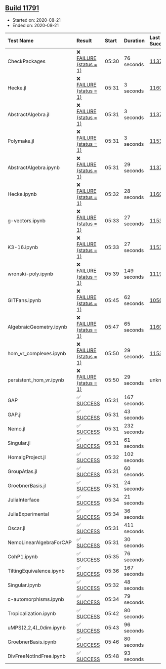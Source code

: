 ## [Build 11791](https://oscarci.mathematik.uni-kl.de/job/oscar/11791/)

* Started on: 2020-08-21
* Ended on: 2020-08-21

| Test Name    | Result | Start | Duration | Last Success | First Failure |
|:-------------|:-------|:------|:---------|:-------------|:--------------|
| CheckPackages | ❌ [FAILURE (status = 1)](https://oscarci.mathematik.uni-kl.de/job/oscar/11791/artifact/logs/build-11791/CheckPackages.log) | 05:30 | 76 seconds | [11376](https://oscarci.mathematik.uni-kl.de/job/oscar/11376/) | [11377](https://oscarci.mathematik.uni-kl.de/job/oscar/11377/) |
| Hecke.jl | ❌ [FAILURE (status = 1)](https://oscarci.mathematik.uni-kl.de/job/oscar/11791/artifact/logs/build-11791/Hecke.jl.log) | 05:31 | 3 seconds | [11602](https://oscarci.mathematik.uni-kl.de/job/oscar/11602/) | [11603](https://oscarci.mathematik.uni-kl.de/job/oscar/11603/) |
| AbstractAlgebra.jl | ❌ [FAILURE (status = 1)](https://oscarci.mathematik.uni-kl.de/job/oscar/11791/artifact/logs/build-11791/AbstractAlgebra.jl.log) | 05:31 | 3 seconds | [11376](https://oscarci.mathematik.uni-kl.de/job/oscar/11376/) | [11377](https://oscarci.mathematik.uni-kl.de/job/oscar/11377/) |
| Polymake.jl | ❌ [FAILURE (status = 1)](https://oscarci.mathematik.uni-kl.de/job/oscar/11791/artifact/logs/build-11791/Polymake.jl.log) | 05:31 | 3 seconds | [11532](https://oscarci.mathematik.uni-kl.de/job/oscar/11532/) | [11533](https://oscarci.mathematik.uni-kl.de/job/oscar/11533/) |
| AbstractAlgebra.ipynb | ❌ [FAILURE (status = 1)](https://oscarci.mathematik.uni-kl.de/job/oscar/11791/artifact/logs/build-11791/AbstractAlgebra.ipynb.log) | 05:31 | 29 seconds | [11376](https://oscarci.mathematik.uni-kl.de/job/oscar/11376/) | [11377](https://oscarci.mathematik.uni-kl.de/job/oscar/11377/) |
| Hecke.ipynb | ❌ [FAILURE (status = 1)](https://oscarci.mathematik.uni-kl.de/job/oscar/11791/artifact/logs/build-11791/Hecke.ipynb.log) | 05:32 | 28 seconds | [11602](https://oscarci.mathematik.uni-kl.de/job/oscar/11602/) | [11603](https://oscarci.mathematik.uni-kl.de/job/oscar/11603/) |
| g-vectors.ipynb | ❌ [FAILURE (status = 1)](https://oscarci.mathematik.uni-kl.de/job/oscar/11791/artifact/logs/build-11791/g-vectors.ipynb.log) | 05:33 | 27 seconds | [11532](https://oscarci.mathematik.uni-kl.de/job/oscar/11532/) | [11533](https://oscarci.mathematik.uni-kl.de/job/oscar/11533/) |
| K3-16.ipynb | ❌ [FAILURE (status = 1)](https://oscarci.mathematik.uni-kl.de/job/oscar/11791/artifact/logs/build-11791/K3-16.ipynb.log) | 05:33 | 27 seconds | [11532](https://oscarci.mathematik.uni-kl.de/job/oscar/11532/) | [11533](https://oscarci.mathematik.uni-kl.de/job/oscar/11533/) |
| wronski-poly.ipynb | ❌ [FAILURE (status = 1)](https://oscarci.mathematik.uni-kl.de/job/oscar/11791/artifact/logs/build-11791/wronski-poly.ipynb.log) | 05:39 | 149 seconds | [11192](https://oscarci.mathematik.uni-kl.de/job/oscar/11192/) | [11193](https://oscarci.mathematik.uni-kl.de/job/oscar/11193/) |
| GITFans.ipynb | ❌ [FAILURE (status = 1)](https://oscarci.mathematik.uni-kl.de/job/oscar/11791/artifact/logs/build-11791/GITFans.ipynb.log) | 05:45 | 62 seconds | [10566](https://oscarci.mathematik.uni-kl.de/job/oscar/10566/) | [10567](https://oscarci.mathematik.uni-kl.de/job/oscar/10567/) |
| AlgebraicGeometry.ipynb | ❌ [FAILURE (status = 1)](https://oscarci.mathematik.uni-kl.de/job/oscar/11791/artifact/logs/build-11791/AlgebraicGeometry.ipynb.log) | 05:47 | 65 seconds | [11602](https://oscarci.mathematik.uni-kl.de/job/oscar/11602/) | [11603](https://oscarci.mathematik.uni-kl.de/job/oscar/11603/) |
| hom_vr_complexes.ipynb | ❌ [FAILURE (status = 1)](https://oscarci.mathematik.uni-kl.de/job/oscar/11791/artifact/logs/build-11791/hom_vr_complexes.ipynb.log) | 05:50 | 29 seconds | [11532](https://oscarci.mathematik.uni-kl.de/job/oscar/11532/) | [11533](https://oscarci.mathematik.uni-kl.de/job/oscar/11533/) |
| persistent_hom_vr.ipynb | ❌ [FAILURE (status = 1)](https://oscarci.mathematik.uni-kl.de/job/oscar/11791/artifact/logs/build-11791/persistent_hom_vr.ipynb.log) | 05:50 | 29 seconds | unknown | unknown |
| GAP | ✅ [SUCCESS](https://oscarci.mathematik.uni-kl.de/job/oscar/11791/artifact/logs/build-11791/GAP.log) | 05:31 | 167 seconds |  |  |
| GAP.jl | ✅ [SUCCESS](https://oscarci.mathematik.uni-kl.de/job/oscar/11791/artifact/logs/build-11791/GAP.jl.log) | 05:31 | 43 seconds |  |  |
| Nemo.jl | ✅ [SUCCESS](https://oscarci.mathematik.uni-kl.de/job/oscar/11791/artifact/logs/build-11791/Nemo.jl.log) | 05:31 | 232 seconds |  |  |
| Singular.jl | ✅ [SUCCESS](https://oscarci.mathematik.uni-kl.de/job/oscar/11791/artifact/logs/build-11791/Singular.jl.log) | 05:31 | 61 seconds |  |  |
| HomalgProject.jl | ✅ [SUCCESS](https://oscarci.mathematik.uni-kl.de/job/oscar/11791/artifact/logs/build-11791/HomalgProject.jl.log) | 05:32 | 102 seconds |  |  |
| GroupAtlas.jl | ✅ [SUCCESS](https://oscarci.mathematik.uni-kl.de/job/oscar/11791/artifact/logs/build-11791/GroupAtlas.jl.log) | 05:31 | 60 seconds |  |  |
| GroebnerBasis.jl | ✅ [SUCCESS](https://oscarci.mathematik.uni-kl.de/job/oscar/11791/artifact/logs/build-11791/GroebnerBasis.jl.log) | 05:31 | 24 seconds |  |  |
| JuliaInterface | ✅ [SUCCESS](https://oscarci.mathematik.uni-kl.de/job/oscar/11791/artifact/logs/build-11791/JuliaInterface.log) | 05:34 | 21 seconds |  |  |
| JuliaExperimental | ✅ [SUCCESS](https://oscarci.mathematik.uni-kl.de/job/oscar/11791/artifact/logs/build-11791/JuliaExperimental.log) | 05:34 | 36 seconds |  |  |
| Oscar.jl | ✅ [SUCCESS](https://oscarci.mathematik.uni-kl.de/job/oscar/11791/artifact/logs/build-11791/Oscar.jl.log) | 05:31 | 411 seconds |  |  |
| NemoLinearAlgebraForCAP | ✅ [SUCCESS](https://oscarci.mathematik.uni-kl.de/job/oscar/11791/artifact/logs/build-11791/NemoLinearAlgebraForCAP.log) | 05:31 | 30 seconds |  |  |
| CohP1.ipynb | ✅ [SUCCESS](https://oscarci.mathematik.uni-kl.de/job/oscar/11791/artifact/logs/build-11791/CohP1.ipynb.log) | 05:35 | 76 seconds |  |  |
| TiltingEquivalence.ipynb | ✅ [SUCCESS](https://oscarci.mathematik.uni-kl.de/job/oscar/11791/artifact/logs/build-11791/TiltingEquivalence.ipynb.log) | 05:36 | 167 seconds |  |  |
| Singular.ipynb | ✅ [SUCCESS](https://oscarci.mathematik.uni-kl.de/job/oscar/11791/artifact/logs/build-11791/Singular.ipynb.log) | 05:32 | 48 seconds |  |  |
| c-automorphisms.ipynb | ✅ [SUCCESS](https://oscarci.mathematik.uni-kl.de/job/oscar/11791/artifact/logs/build-11791/c-automorphisms.ipynb.log) | 05:34 | 79 seconds |  |  |
| Tropicalization.ipynb | ✅ [SUCCESS](https://oscarci.mathematik.uni-kl.de/job/oscar/11791/artifact/logs/build-11791/Tropicalization.ipynb.log) | 05:42 | 80 seconds |  |  |
| uMPS(2,2,4)_0dim.ipynb | ✅ [SUCCESS](https://oscarci.mathematik.uni-kl.de/job/oscar/11791/artifact/logs/build-11791/uMPS-2-2-4-_0dim.ipynb.log) | 05:43 | 96 seconds |  |  |
| GroebnerBasis.ipynb | ✅ [SUCCESS](https://oscarci.mathematik.uni-kl.de/job/oscar/11791/artifact/logs/build-11791/GroebnerBasis.ipynb.log) | 05:46 | 80 seconds |  |  |
| DivFreeNotIndFree.ipynb | ✅ [SUCCESS](https://oscarci.mathematik.uni-kl.de/job/oscar/11791/artifact/logs/build-11791/DivFreeNotIndFree.ipynb.log) | 05:48 | 93 seconds |  |  |
